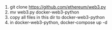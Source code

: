 1) git clone https://github.com/ethereum/web3.py
2) mv web3.py docker-web3-python
3) copy all files in this dir to docker-web3-python
4) in docker-web3-python, docker-compose up -d
